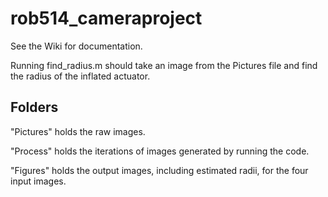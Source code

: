 # rob514_cameraproject

See the Wiki for documentation. 

Running find_radius.m should take an image from the Pictures file and find the radius of the inflated actuator. 

## Folders

"Pictures" holds the raw images. 

"Process" holds the iterations of images generated by running the code. 

"Figures" holds the output images, including estimated radii, for the four input images. 
